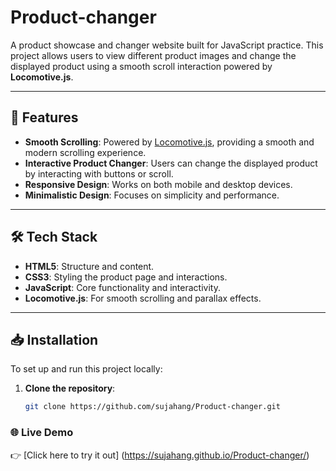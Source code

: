 # Product-changer

A product showcase and changer website built for JavaScript practice. This project allows users to view different product images and change the displayed product using a smooth scroll interaction powered by **Locomotive.js**.

---

## 🚀 Features

- **Smooth Scrolling**: Powered by [Locomotive.js](https://locomotivemtl.github.io/locomotive-scroll/), providing a smooth and modern scrolling experience.
- **Interactive Product Changer**: Users can change the displayed product by interacting with buttons or scroll.
- **Responsive Design**: Works on both mobile and desktop devices.
- **Minimalistic Design**: Focuses on simplicity and performance.

---

## 🛠️ Tech Stack

- **HTML5**: Structure and content.
- **CSS3**: Styling the product page and interactions.
- **JavaScript**: Core functionality and interactivity.
- **Locomotive.js**: For smooth scrolling and parallax effects.

---

## 📥 Installation

To set up and run this project locally:

1. **Clone the repository**:

   ```bash
   git clone https://github.com/sujahang/Product-changer.git

### 🌐 Live Demo
👉 [Click here to try it out] (https://sujahang.github.io/Product-changer/)
